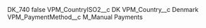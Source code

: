 <?xml version="1.0" encoding="UTF-8"?>
<CustomMetadata xmlns="http://soap.sforce.com/2006/04/metadata" xmlns:xsi="http://www.w3.org/2001/XMLSchema-instance" xmlns:xsd="http://www.w3.org/2001/XMLSchema">
    <label>DK_740</label>
    <protected>false</protected>
    <values>
        <field>VPM_CountryISO2__c</field>
        <value xsi:type="xsd:string">DK</value>
    </values>
    <values>
        <field>VPM_Country__c</field>
        <value xsi:type="xsd:string">Denmark</value>
    </values>
    <values>
        <field>VPM_PaymentMethod__c</field>
        <value xsi:type="xsd:string">M_Manual Payments</value>
    </values>
</CustomMetadata>
